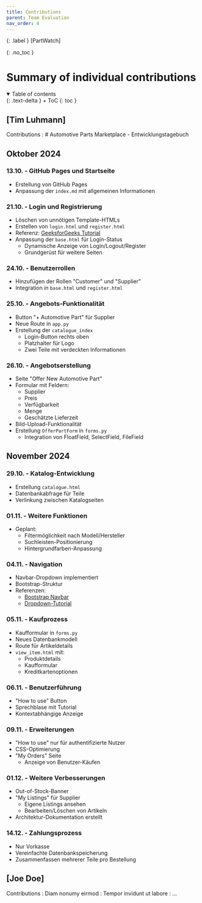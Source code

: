 ```yaml
---
title: Contributions
parent: Team Evaluation
nav_order: 4
---
```


{: .label }
[PartWatch]

{: .no_toc }
# Summary of individual contributions

<details open markdown="block">
{: .text-delta }
<summary>Table of contents</summary>
+ ToC
{: toc }
</details>

## [Tim Luhmann]

Contributions
: # Automotive Parts Marketplace - Entwicklungstagebuch

## Oktober 2024

### 13.10. - GitHub Pages und Startseite
- Erstellung von GitHub Pages
- Anpassung der `index.md` mit allgemeinen Informationen

### 21.10. - Login und Registrierung
- Löschen von unnötigen Template-HTMLs
- Erstellen von `login.html` und `register.html`
- Referenz: [GeeksforGeeks Tutorial](https://www.geeksforgeeks.org/login-and-registration-project-using-flask-and-mysql/)
- Anpassung der `base.html` für Login-Status
  - Dynamische Anzeige von Login/Logout/Register
  - Grundgerüst für weitere Seiten

### 24.10. - Benutzerrollen
- Hinzufügen der Rollen "Customer" und "Supplier"
- Integration in `base.html` und `register.html`

### 25.10. - Angebots-Funktionalität
- Button "+ Automotive Part" für Supplier
- Neue Route in `app.py`
- Erstellung der `catalogue_index`
  - Login-Button rechts oben
  - Platzhalter für Logo
  - Zwei Teile mit verdeckten Informationen

### 26.10. - Angebotserstellung
- Seite "Offer New Automotive Part"
- Formular mit Feldern:
  - Supplier
  - Preis
  - Verfügbarkeit
  - Menge
  - Geschätzte Lieferzeit
- Bild-Upload-Funktionalität
- Erstellung `OfferPartForm` in `forms.py`
  - Integration von FloatField, SelectField, FileField

## November 2024

### 29.10. - Katalog-Entwicklung
- Erstellung `catalogue.html`
- Datenbankabfrage für Teile
- Verlinkung zwischen Katalogseiten

### 01.11. - Weitere Funktionen
- Geplant:
  - Filtermöglichkeit nach Modell/Hersteller
  - Suchleisten-Positionierung
  - Hintergrundfarben-Anpassung

### 04.11. - Navigation
- Navbar-Dropdown implementiert
- Bootstrap-Struktur
- Referenzen:
  - [Bootstrap Navbar](https://getbootstrap.com/docs/4.0/components/navbar/)
  - [Dropdown-Tutorial](https://www.youtube.com/watch?v=VQWu4e6agPc)

### 05.11. - Kaufprozess
- Kaufformular in `forms.py`
- Neues Datenbankmodell
- Route für Artikeldetails
- `view_item.html` mit:
  - Produktdetails
  - Kaufformular
  - Kreditkartenoptionen

### 06.11. - Benutzerführung
- "How to use" Button
- Sprechblase mit Tutorial
- Kontextabhängige Anzeige

### 09.11. - Erweiterungen
- "How to use" nur für authentifizierte Nutzer
- CSS-Optimierung
- "My Orders" Seite
  - Anzeige von Benutzer-Käufen

### 01.12. - Weitere Verbesserungen
- Out-of-Stock-Banner
- "My Listings" für Supplier
  - Eigene Listings ansehen
  - Bearbeiten/Löschen von Artikeln
- Architektur-Dokumentation erstellt

### 14.12. - Zahlungsprozess
- Nur Vorkasse
- Vereinfachte Datenbankspeicherung
- Zusammenfassen mehrerer Teile pro Bestellung

## [Joe Doe]

Contributions
: Diam nonumy eirmod
: Tempor invidunt ut labore
: ...
